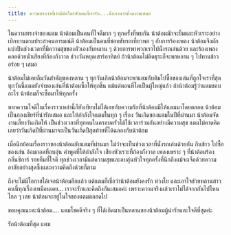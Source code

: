 ```yaml
---
title: ความทรงจำที่เรามีต่อใครสักคนที่เรารัก...คือภาพจำที่งดงามเสมอ
---
```



ในความทรงจำของแตม น้าต้อมเป็นคนที่ใจดีมาก ๆ ทุกครั้งที่พบกัน น้าต้อมมักจะยิ้มและหัวเราะอย่างเบิกบานตามประสาคนอารมณ์ดี น้าต้อมเป็นคนที่ชอบขับรถเที่ยวพอ ๆ กับการร้องเพลง น้าต้อมจึงมักแบ่งปันช่วงเวลาที่มีความสุขของตัวเองกับหลาน ๆ ด้วยการพาพวกเราไปนั่งรถเล่นด้วย และร้องเพลงคลอด้วยน้ำเสียงที่ก้องกังวาล ช่วงวันหยุดเสาร์อาทิตย์ ถ้าน้าต้อมไม่ติดธุระก็จะพาหลาน ๆ ไปทานข้าวอร่อย ๆ เสมอ

น้าต้อมไม่เคยลืมวันสำคัญของหลาน ๆ ทุกวันเกิดน้าต้อมจะพาแตมกับติมไปซื้อของเล่นที่ถูกใจเราที่สุด ทุกวันนี้แตมยังจำของเล่นที่น้าต้อมซื้อให้ทุกชิ้น แม้แต่ตอนที่โตเป็นผู้ใหญ่แล้ว ถ้าน้าต้อมรู้ว่าแตมชอบอะไร น้าต้อมก็จะซื้อมาให้ทุกครั้ง

หากความใจดีในเรื่องราวเหล่านี้ก็ยังเทียบไม่ได้เลยกับความรักที่น้าต้อมมีให้แตมมาโดยตลอด น้าต้อมเป็นกองเชียร์ที่น่ารักเสมอ และให้กำลังใจแตมในทุก ๆ เรื่อง วันเกิดของแตมในปีที่ผ่านมา น้าต้อมจัดงานเลี้ยงวันเกิดให้ เป็นช่วงเวลาที่ทุกคนในครอบครัวได้ใช้เวลาร่วมกันอย่างมีความสุข แตมไม่คาดคิดเลยว่าวันเกิดปีที่ผ่านมาจะเป็นวันเกิดปีสุดท้ายที่ได้ฉลองกับน้าต้อม

เมื่อนึกย้อนเรื่องราวของน้าต้อมกับแตมที่ผ่านมา ไม่ว่าจะเป็นช่วงเวลาที่นั่งรถเล่นด้วยกัน กินข้าว ไปซื้อของเล่น อ้อมกอดที่อบอุ่น คำพูดที่ให้กำลังใจ เสียงหัวเราะที่ก้องกังวาล เพลงเพราะ ๆ ที่น้าต้อมร้อง กลิ่นซิการ์ รอยยิ้มที่ใจดี ทุกช่วงเวลามีแต่ความสุขและอบอุ่นหัวใจทุกครั้งที่นึกถึงแม้จะเจือด้วยความอาลัยอย่างสุดซึ้งและความคิดถึงด้วยก็ตาม

ถึงจะไม่มีโอกาสได้เจอน้าต้อมอีกแล้ว แต่แตมก็เชื่อว่าน้าต้อมยังคงรัก ห่วงใย และเอาใจช่วยหลานสาวคนนี้ทุกเรื่องเหมือนเคย... เราจะรักและคิดถึงกันเสมอค่ะ เพราะความจริงแล้วเราไม่ได้จากกันไปไหนไกล ๆ เลย น้าต้อมจะอยู่ในใจของแตมตลอดไป  

ขอบคุณนะคะน้าต้อม.... แตมโชคดีจริง ๆ ที่ได้เกิดมาเป็นหลานของน้าต้อมผู้น่ารักและใจดีที่สุดค่ะ

รักน้าต้อมที่สุด
แตม

